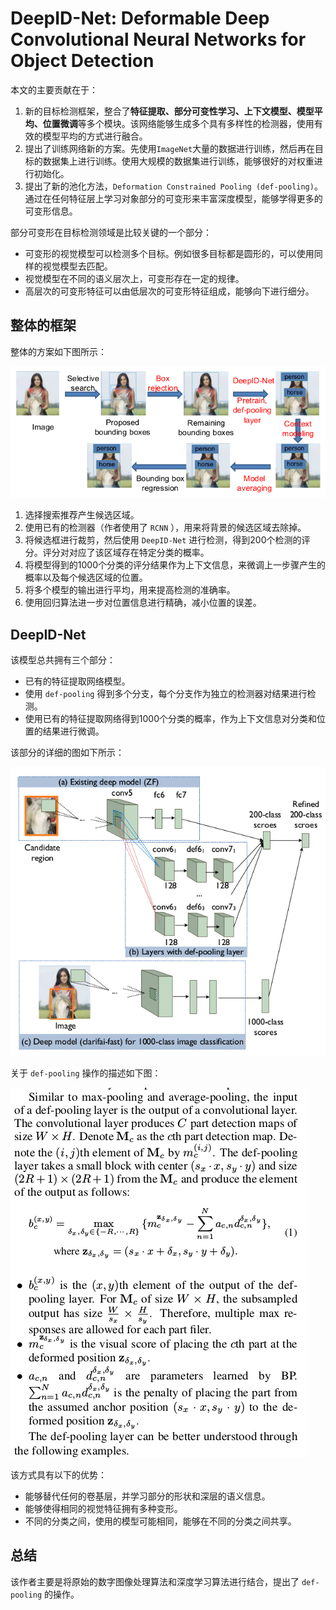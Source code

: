 DeepID-Net: Deformable Deep Convolutional Neural Networks for Object Detection
===

本文的主要贡献在于：

1. 新的目标检测框架，整合了**特征提取、部分可变性学习、上下文模型、模型平均、位置微调**等多个模块。该网络能够生成多个具有多样性的检测器，使用有效的模型平均的方式进行融合。
1. 提出了训练网络新的方案。先使用`ImageNet`大量的数据进行训练，然后再在目标的数据集上进行训练。使用大规模的数据集进行训练，能够很好的对权重进行初始化。
1. 提出了新的池化方法，`Deformation Constrained Pooling (def-pooling)`。通过在任何特征层上学习对象部分的可变形来丰富深度模型，能够学得更多的可变形信息。

部分可变形在目标检测领域是比较关键的一个部分：

* 可变形的视觉模型可以检测多个目标。例如很多目标都是圆形的，可以使用同样的视觉模型去匹配。
* 视觉模型在不同的语义层次上，可变形存在一定的规律。
* 高层次的可变形特征可以由低层次的可变形特征组成，能够向下进行细分。

整体的框架
---

整体的方案如下图所示：

![Framework](../../dist/deepid_framework.png)

1. 选择搜索推荐产生候选区域。
1. 使用已有的检测器（作者使用了 `RCNN` ），用来将背景的候选区域去除掉。
1. 将候选框进行裁剪，然后使用 `DeepID-Net` 进行检测，得到200个检测的评分。评分对对应了该区域存在特定分类的概率。
1. 将模型得到的1000个分类的评分结果作为上下文信息，来微调上一步骤产生的概率以及每个候选区域的位置。
1. 将多个模型的输出进行平均，用来提高检测的准确率。
1. 使用回归算法进一步对位置信息进行精确，减小位置的误差。

DeepID-Net
---

该模型总共拥有三个部分：

* 已有的特征提取网络模型。
* 使用 `def-pooling` 得到多个分支，每个分支作为独立的检测器对结果进行检测。
* 使用已有的特征提取网络得到1000个分类的概率，作为上下文信息对分类和位置的结果进行微调。

该部分的详细的图如下所示：

![DeepID Net](../../dist/deepid_net.png)

关于 `def-pooling` 操作的描述如下图：

![def pooling](../../dist/deepid_def_pooling.png)

该方式具有以下的优势：

* 能够替代任何的卷基层，并学习部分的形状和深层的语义信息。
* 能够使得相同的视觉特征拥有多种变形。
* 不同的分类之间，使用的模型可能相同，能够在不同的分类之间共享。

总结
---

该作者主要是将原始的数字图像处理算法和深度学习算法进行结合，提出了 `def-pooling` 的操作。
